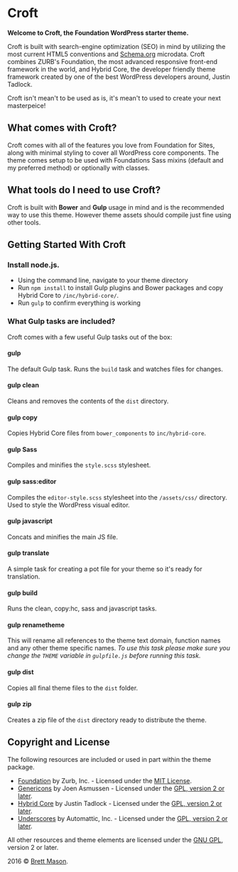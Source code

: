 # Croft
**Welcome to Croft, the Foundation WordPress starter theme.**

Croft is built with search-engine optimization (SEO) in mind by utilizing the most current HTML5 conventions and [Schema.org](http://schema.org) microdata.
Croft combines ZURB's Foundation, the most advanced responsive front-end framework in the world, and Hybrid Core, the developer friendly theme framework created by one of the best WordPress developers around, Justin Tadlock.

Croft isn't mean't to be used as is, it's mean't to used to create your next masterpeice!

## What comes with Croft?
Croft comes with all of the features you love from Foundation for Sites, along with minimal styling to cover all WordPress core components. The theme comes setup to be used with Foundations Sass mixins (default and my preferred method) or optionally with classes.

## What tools do I need to use Croft?
Croft is built with **Bower** and **Gulp** usage in mind and is the recommended way to use this theme.
However theme assets should compile just fine using other tools.

## Getting Started With Croft

### Install node.js.
- Using the command line, navigate to your theme directory
- Run `npm install` to install Gulp plugins and Bower packages and copy Hybrid Core to `/inc/hybrid-core/`.
- Run `gulp` to confirm everything is working

### What Gulp tasks are included?
Croft comes with a few useful Gulp tasks out of the box:

#### gulp
The default Gulp task. Runs the `build` task and watches files for changes.

#### gulp clean
Cleans and removes the contents of the `dist` directory.

#### gulp copy
Copies Hybrid Core files from `bower_components` to `inc/hybrid-core`.

#### gulp Sass
Compiles and minifies the `style.scss` stylesheet.

#### gulp sass:editor
Compiles the `editor-style.scss` stylesheet into the `/assets/css/` directory.
Used to style the WordPress visual editor.

#### gulp javascript
Concats and minifies the main JS file.

#### gulp translate
A simple task for creating a pot file for your theme so it's ready for translation.

#### gulp build
Runs the clean, copy:hc, sass and javascript tasks.

#### gulp renametheme
This will rename all references to the theme text domain, function names and any other theme specific names.
*To use this task please make sure you change the `THEME` variable in `gulpfile.js` before running this task.*

#### gulp dist
Copies all final theme files to the `dist` folder.

#### gulp zip
Creates a zip file of the `dist` directory ready to distribute the theme.

## Copyright and License
The following resources are included or used in part within the theme package.

* [Foundation](http://foundation.zurb.com) by Zurb, Inc. - Licensed under the [MIT License](https://opensource.org/licenses/MIT).
* [Genericons](http://genericons.com/) by Joen Asmussen - Licensed under the [GPL, version 2 or later](http://www.gnu.org/licenses/old-licenses/gpl-2.0.html).
* [Hybrid Core](http://themehybrid.com/) by Justin Tadlock - Licensed under the [GPL, version 2 or later](http://www.gnu.org/licenses/old-licenses/gpl-2.0.html).
* [Underscores](http://underscores.me/) by Automattic, Inc. - Licensed under the [GPL, version 2 or later](http://www.gnu.org/licenses/old-licenses/gpl-2.0.html).

All other resources and theme elements are licensed under the [GNU GPL](http://www.gnu.org/licenses/old-licenses/gpl-2.0.html), version 2 or later.

2016 &copy; [Brett Mason](http://croftwp.com).
